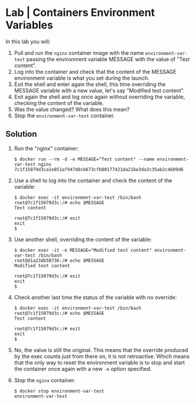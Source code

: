 # Lab | Containers Environment Variables

In this lab you will:

1. Pull and run the `nginx` container image with the name `environment-var-test` passing the environment variable MESSAGE with the value of "Test content".
2. Log into the container and check that the content of the MESSAGE environment variable is what you set during the launch.
3. Exit the shell and enter again the shell, this time overriding the MESSAGE variable with a new value, let's say "Modified test content".
4. Exit again the shell and log once again without overriding the variable, checking the content of the variable.
5. Was the value changed? What does this mean?
6. Stop the `environment-var-test` container.

## Solution

1. Run the "nginx" container:

   ```console
   $ docker run --rm -d -e MESSAGE="Test content" --name environment-var-test nginx
   7c1f15079d3ca1e851af947d8cb673cfb80177421da21be3da3c35ab2c4609d6
   ```

2. Use a shell to log into the container and check the content of the variable:

   ```console
   $ docker exec -it environment-var-test /bin/bash
   root@7c1f15079d3c:/# echo $MESSAGE
   Test content

   root@7c1f15079d3c:/# exit
   exit
   $
   ```

3. Use another shell, overriding the content of the variable:

   ```console
   $ docker exec -it -e MESSAGE="Modified test content" environment-var-test /bin/bash
   root@d1a23db58736:/# echo $MESSAGE
   Modified test content

   root@7c1f15079d3c:/# exit
   exit
   $
   ```

4. Check another last time the status of the variable with no override:

   ```console
   $ docker exec -it environment-var-test /bin/bash
   root@7c1f15079d3c:/# echo $MESSAGE
   Test content

   root@7c1f15079d3c:/# exit
   exit
   $
   ```

5. No, the value is still the original. This means that the override produced by
   the exec counts just from there on, it is not retroactive. Which means that
   the only way to reset the environment variable is to stop and start the
   container once again with a new `-e` option specified.

6. Stop the `nginx` container:

   ```console
   $ docker stop environment-var-test
   environment-var-test
   ```
